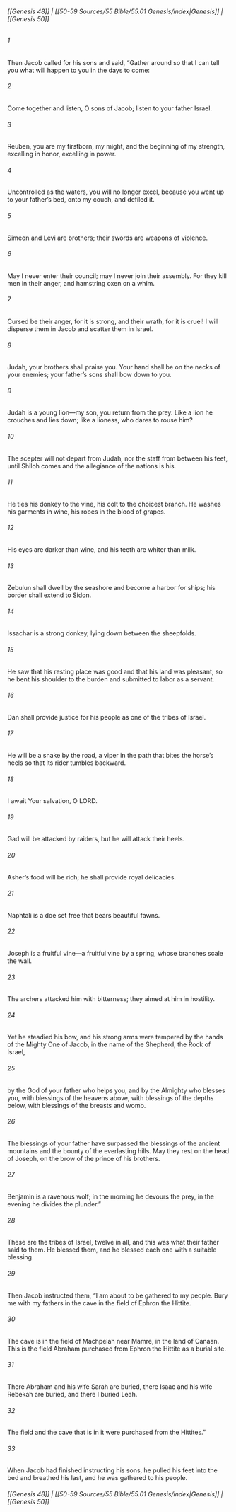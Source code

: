 
###### [[Genesis 48]] | [[50-59 Sources/55 Bible/55.01 Genesis/index|Genesis]] | [[Genesis 50]]

###### 1
Then Jacob called for his sons and said, “Gather around so that I can tell you what will happen to you in the days to come:
###### 2
Come together and listen, O sons of Jacob; listen to your father Israel.
###### 3
Reuben, you are my firstborn, my might, and the beginning of my strength, excelling in honor, excelling in power.
###### 4
Uncontrolled as the waters, you will no longer excel, because you went up to your father’s bed, onto my couch, and defiled it.
###### 5
Simeon and Levi are brothers; their swords are weapons of violence.
###### 6
May I never enter their council; may I never join their assembly. For they kill men in their anger, and hamstring oxen on a whim.
###### 7
Cursed be their anger, for it is strong, and their wrath, for it is cruel! I will disperse them in Jacob and scatter them in Israel.
###### 8
Judah, your brothers shall praise you. Your hand shall be on the necks of your enemies; your father’s sons shall bow down to you.
###### 9
Judah is a young lion—my son, you return from the prey. Like a lion he crouches and lies down; like a lioness, who dares to rouse him?
###### 10
The scepter will not depart from Judah, nor the staff from between his feet, until Shiloh comes and the allegiance of the nations is his.
###### 11
He ties his donkey to the vine, his colt to the choicest branch. He washes his garments in wine, his robes in the blood of grapes.
###### 12
His eyes are darker than wine, and his teeth are whiter than milk.
###### 13
Zebulun shall dwell by the seashore and become a harbor for ships; his border shall extend to Sidon.
###### 14
Issachar is a strong donkey, lying down between the sheepfolds.
###### 15
He saw that his resting place was good and that his land was pleasant, so he bent his shoulder to the burden and submitted to labor as a servant.
###### 16
Dan shall provide justice for his people as one of the tribes of Israel.
###### 17
He will be a snake by the road, a viper in the path that bites the horse’s heels so that its rider tumbles backward.
###### 18
I await Your salvation, O LORD.
###### 19
Gad will be attacked by raiders, but he will attack their heels.
###### 20
Asher’s food will be rich; he shall provide royal delicacies.
###### 21
Naphtali is a doe set free that bears beautiful fawns.
###### 22
Joseph is a fruitful vine—a fruitful vine by a spring, whose branches scale the wall.
###### 23
The archers attacked him with bitterness; they aimed at him in hostility.
###### 24
Yet he steadied his bow, and his strong arms were tempered by the hands of the Mighty One of Jacob, in the name of the Shepherd, the Rock of Israel,
###### 25
by the God of your father who helps you, and by the Almighty who blesses you, with blessings of the heavens above, with blessings of the depths below, with blessings of the breasts and womb.
###### 26
The blessings of your father have surpassed the blessings of the ancient mountains and the bounty of the everlasting hills. May they rest on the head of Joseph, on the brow of the prince of his brothers.
###### 27
Benjamin is a ravenous wolf; in the morning he devours the prey, in the evening he divides the plunder.”
###### 28
These are the tribes of Israel, twelve in all, and this was what their father said to them. He blessed them, and he blessed each one with a suitable blessing.
###### 29
Then Jacob instructed them, “I am about to be gathered to my people. Bury me with my fathers in the cave in the field of Ephron the Hittite.
###### 30
The cave is in the field of Machpelah near Mamre, in the land of Canaan. This is the field Abraham purchased from Ephron the Hittite as a burial site.
###### 31
There Abraham and his wife Sarah are buried, there Isaac and his wife Rebekah are buried, and there I buried Leah.
###### 32
The field and the cave that is in it were purchased from the Hittites.”
###### 33
When Jacob had finished instructing his sons, he pulled his feet into the bed and breathed his last, and he was gathered to his people.

###### [[Genesis 48]] | [[50-59 Sources/55 Bible/55.01 Genesis/index|Genesis]] | [[Genesis 50]]
